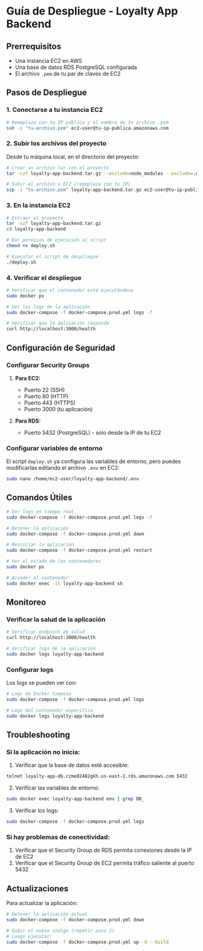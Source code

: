 # Guía de Despliegue - Loyalty App Backend

## Prerrequisitos

- Una instancia EC2 en AWS
- Una base de datos RDS PostgreSQL configurada
- El archivo `.pem` de tu par de claves de EC2

## Pasos de Despliegue

### 1. Conectarse a tu instancia EC2

```bash
# Reemplaza con tu IP pública y el nombre de tu archivo .pem
ssh -i "tu-archivo.pem" ec2-user@tu-ip-publica.amazonaws.com
```

### 2. Subir los archivos del proyecto

Desde tu máquina local, en el directorio del proyecto:

```bash
# Crear un archivo tar con el proyecto
tar -czf loyalty-app-backend.tar.gz --exclude=node_modules --exclude=.git .

# Subir el archivo a EC2 (reemplaza con tu IP)
scp -i "tu-archivo.pem" loyalty-app-backend.tar.gz ec2-user@tu-ip-publica.amazonaws.com:~/
```

### 3. En la instancia EC2

```bash
# Extraer el proyecto
tar -xzf loyalty-app-backend.tar.gz
cd loyalty-app-backend

# Dar permisos de ejecución al script
chmod +x deploy.sh

# Ejecutar el script de despliegue
./deploy.sh
```

### 4. Verificar el despliegue

```bash
# Verificar que el contenedor esté ejecutándose
sudo docker ps

# Ver los logs de la aplicación
sudo docker-compose -f docker-compose.prod.yml logs -f

# Verificar que la aplicación responda
curl http://localhost:3000/health
```

## Configuración de Seguridad

### Configurar Security Groups

1. **Para EC2:**
   - Puerto 22 (SSH)
   - Puerto 80 (HTTP)
   - Puerto 443 (HTTPS)
   - Puerto 3000 (tu aplicación)

2. **Para RDS:**
   - Puerto 5432 (PostgreSQL) - solo desde la IP de tu EC2

### Configurar variables de entorno

El script `deploy.sh` ya configura las variables de entorno, pero puedes modificarlas editando el archivo `.env` en EC2:

```bash
sudo nano /home/ec2-user/loyalty-app-backend/.env
```

## Comandos Útiles

```bash
# Ver logs en tiempo real
sudo docker-compose -f docker-compose.prod.yml logs -f

# Detener la aplicación
sudo docker-compose -f docker-compose.prod.yml down

# Reiniciar la aplicación
sudo docker-compose -f docker-compose.prod.yml restart

# Ver el estado de los contenedores
sudo docker ps

# Acceder al contenedor
sudo docker exec -it loyalty-app-backend sh
```

## Monitoreo

### Verificar la salud de la aplicación

```bash
# Verificar endpoint de salud
curl http://localhost:3000/health

# Verificar logs de la aplicación
sudo docker logs loyalty-app-backend
```

### Configurar logs

Los logs se pueden ver con:

```bash
# Logs de Docker Compose
sudo docker-compose -f docker-compose.prod.yml logs

# Logs del contenedor específico
sudo docker logs loyalty-app-backend
```

## Troubleshooting

### Si la aplicación no inicia:

1. Verificar que la base de datos esté accesible:
```bash
telnet loyalty-app-db.czme82402gkh.us-east-2.rds.amazonaws.com 5432
```

2. Verificar las variables de entorno:
```bash
sudo docker exec loyalty-app-backend env | grep DB_
```

3. Verificar los logs:
```bash
sudo docker-compose -f docker-compose.prod.yml logs
```

### Si hay problemas de conectividad:

1. Verificar que el Security Group de RDS permita conexiones desde la IP de EC2
2. Verificar que el Security Group de EC2 permita tráfico saliente al puerto 5432

## Actualizaciones

Para actualizar la aplicación:

```bash
# Detener la aplicación actual
sudo docker-compose -f docker-compose.prod.yml down

# Subir el nuevo código (repetir paso 2)
# Luego ejecutar:
sudo docker-compose -f docker-compose.prod.yml up -d --build
``` 